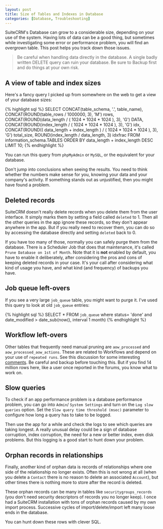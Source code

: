 ```yaml
---
layout: post
title: Size of Tables and Indexes in Database
categories: [Database, Troubleshooting]
---
```


SuiteCRM's Database can grow to a considerable size, depending on your use of the system. Having lots of data can be a good thing, but sometimes while investigating some error or performance problem, you will find an overgrown table. This post helps you track down those issues.

> Be careful when handling data directly in the database. A single badly written DELETE query can ruin your database. Be sure to Backup first and do things at your own risk.

## A view of table and index sizes ##

Here's a fancy query I picked up from somewhere on the web to get a view of your database sizes:

{% highlight sql %}
SELECT CONCAT(table_schema, '.', table_name),
       CONCAT(ROUND(table_rows / 1000000, 3), 'M')                                    rows,
       CONCAT(ROUND(data_length / ( 1024 * 1024 * 1024 ), 3), 'G')                    DATA,
       CONCAT(ROUND(index_length / ( 1024 * 1024 * 1024 ), 3), 'G')                   idx,
       CONCAT(ROUND(( data_length + index_length ) / ( 1024 * 1024 * 1024 ), 3), 'G') total_size,
       ROUND(index_length / data_length, 3)                                           idxfrac
FROM   information_schema.TABLES
ORDER  BY data_length + index_length DESC
LIMIT  10;
{% endhighlight %}

You can run this query from `phpMyAdmin` or `MySQL`, or the equivalent for your database.

Don't jump into conclusions when seeing the results. You need to think whether the numbers make sense for you, knowing your data and your company's activity. If something stands out as unjustified, then you might have found a problem.

## Deleted records ##

SuiteCRM doesn't really delete records when you delete them from the user interface. It simply marks them by setting a field called `deleted` to 1. Then all the other queries in the app ignore these records, so they don't appear anywhere in the app. But if you really need to recover them, you can do so by accessing the database directly and setting `deleted` back to 0.

If you have too many of those, normally you can safely purge them from the database. There is a Scheduler Job that does that maintenance, it's called `Prune Database on 1st of Month`. Note that it is **not** enabled by default, you have to enable it deliberately, after considering the pros and cons of keeping deleted records in your case. It's your call after considering what kind of usage you have, and what kind (and frequency) of backups you have.

## Job queue left-overs ##

If you see a very large `job_queue` table, you might want to purge it. I've used this query to look at old `job_queue` entries:

{% highlight sql %}
SELECT * FROM `job_queue` where status= 'done' and date_modified > date_sub(now(), interval 1 month)
{% endhighlight %}

## Workflow left-overs ##

Other tables that frequently need manual pruning are `aow_processed` and `aow_processed_aow_actions`. These are related to Workflows and depend on your use of `repeated runs`. See this discussion for some interesting [comments](https://github.com/salesagility/SuiteCRM/issues/3328#issuecomment-290490251). Be careful and backup before touching this. But if you find 14 million rows here, like a user once reported in the forums, you know what to work on.

## Slow queries ##

To check if an app performance problem is a database performance problem, you can go into `Admin`/ `System Settings` and turn on the `Log slow queries` option. Set the `Slow query time threshold (msec)` parameter to configure how long a query has to take to be logged.

Then use the app for a while and check the logs to see which queries are taking longest. A really unusual delay could be a sign of database corruption, index corruption, the need for a new or better index, even disk problems. But this logging is a good start to hunt down your problem.

## Orphan records in relationships ##

Finally, another kind of orphan data is records of relationships where one side of the relationship no longer exists. Often this is not wrong at all (when you delete a `Contact` there is no reason to delete an associated `Account`), but other times there is nothing more to store after the record is deleted.

These orphan records can be many in tables like `securitygroups_records` (you don't need security descriptors of records you no longer keep). I once had a SuiteCRM installation with tons of orphan records caused by my own import process. Successive cycles of import/delete/import left many loose ends in the database.

You can hunt down these rows with clever SQL.


